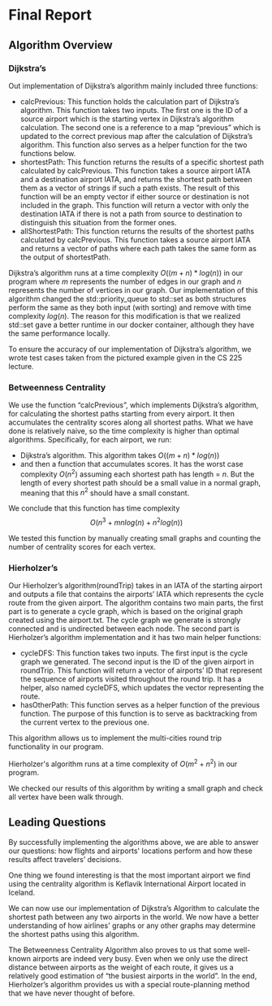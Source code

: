 # Final Report

## Algorithm Overview

### Dijkstra’s

Out implementation of Dijkstra’s algorithm mainly included three functions:

- calcPrevious: This function holds the calculation part of Dijkstra’s algorithm. This function takes two inputs. The first one is the ID of a source airport which is the starting vertex in Dijkstra’s algorithm calculation. The second one is a reference to a map “previous” which is updated to the correct previous map after the calculation of Dijkstra’s algorithm. This function also serves as a helper function for the two functions below.
- shortestPath: This function returns the results of a specific shortest path calculated by calcPrevious. This function takes a source airport IATA and a destination airport IATA, and returns the shortest path between them as a vector of strings if such a path exists. The result of this function will be an empty vector if either source or destination is not included in the graph. This function will return a vector with only the destination IATA if there is not a path from source to destination to distinguish this situation from the former ones.
- allShortestPath: This function returns the results of the shortest paths calculated by calcPrevious. This function takes a source airport IATA and returns a vector of paths where each path takes the same form as the output of shortestPath.

Dijkstra’s algorithm runs at a time complexity $O((m+n) * log(n))$ in our program where $m$ represents the number of edges in our graph and $n$ represents the number of vertices in our graph. Our implementation of this algorithm changed the std::priority_queue to std::set as both structures perform the same as they both input (with sorting) and remove with time complexity $log(n)$. The reason for this modification is that we realized std::set gave a better runtime in our docker container, although they have the same performance locally.

To ensure the accuracy of our implementation of Dijkstra’s algorithm, we wrote test cases taken from the pictured example given in the CS 225 lecture.

### Betweenness Centrality

We use the function “calcPrevious”, which implements Dijkstra’s algorithm, for calculating the shortest paths starting from every airport. It then accumulates the centrality scores along all shortest paths. What we have done is relatively naive, so the time complexity is higher than optimal algorithms. Specifically, for each airport, we run:

- Dijkstra’s algorithm. This algorithm takes $O((m+n) *log(n))$
- and then a function that accumulates scores. It has the worst case complexity $O(n^2)$ assuming each shortest path has length = $n$. But the length of every shortest path should be a small value in a normal graph, meaning that this $n^2$ should have a small constant. 

We conclude that this function has time complexity $$O(n^3 + mnlog(n) + n^2log(n))$$

We tested this function by manually creating small graphs and counting the number of centrality scores for each vertex. 

### Hierholzer’s

Our Hierholzer’s algorithm(roundTrip) takes in an IATA of the starting airport and outputs a file that contains the airports’ IATA which represents the cycle route from the given airport. The algorithm contains two main parts, the first part is to generate a cycle graph, which is based on the original graph created using the airport.txt. The cycle graph we generate is strongly connected and is undirected between each node. The second part is Hierholzer’s algorithm implementation and it has two main helper functions:

- cycleDFS: This function takes two inputs. The first input is the cycle graph we generated. The second input is the ID of the given airport in roundTrip. This function will return a vector of airports’ ID that represent the sequence of airports visited throughout the round trip. It has a helper, also named cycleDFS, which updates the vector representing the route.
- hasOtherPath: This function serves as a helper function of the previous function. The purpose of this function is to serve as backtracking from the current vertex to the previous one.

This algorithm allows us to implement the multi-cities round trip functionality in our program.

Hierholzer's algorithm runs at a time complexity of $O(m^2+n^2)$ in our program.

We checked our results of this algorithm by writing a small graph and check all vertex have been walk through.

## Leading Questions

By successfully implementing the algorithms above, we are able to answer our questions: how flights and airports' locations perform and how these results affect travelers’ decisions.

One thing we found interesting is that the most important airport we find using the centrality algorithm is Keflavik International Airport located in Iceland. 

We can now use our implementation of Dijkstra’s Algorithm to calculate the shortest path between any two airports in the world. We now have a better understanding of how airlines' graphs or any other graphs may determine the shortest paths using this algorithm. 

The Betweenness Centrality Algorithm also proves to us that some well-known airports are indeed very busy. Even when we only use the direct distance between airports as the weight of each route, it gives us a relatively good estimation of “the busiest airports in the world”.
In the end, Hierholzer’s algorithm provides us with a special route-planning method that we have never thought of before. 
